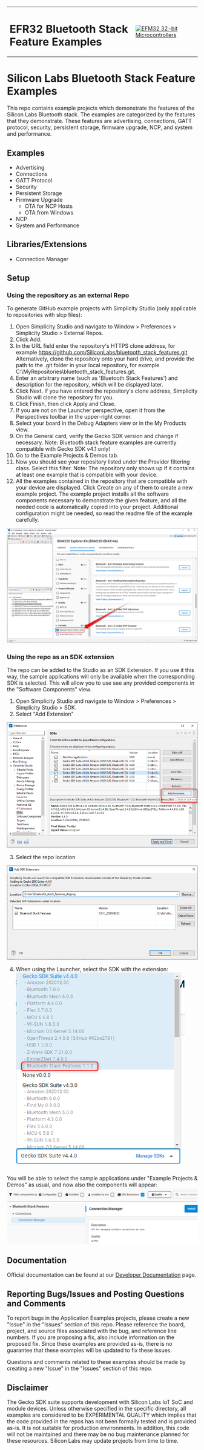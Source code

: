 <table border="0">
  <tr>
    <td align="left" valign="middle">
    <h1>EFR32 Bluetooth Stack Feature Examples</h1>
  </td>
  <td align="left" valign="middle">
    <a href="https://www.silabs.com/wireless/bluetooth">
      <img src="http://pages.silabs.com/rs/634-SLU-379/images/WGX-transparent.png"  title="Silicon Labs Gecko and Wireless Gecko MCUs" alt="EFM32 32-bit Microcontrollers" width="250"/>
    </a>
  </td>
  </tr>
</table>

# Silicon Labs Bluetooth Stack Feature Examples #

This repo contains example projects which demonstrate the features of the Silicon Labs Bluetooth stack. The examples are categorized by the features that they demonstrate. These features are advertising, connections, GATT protocol, security, persistent storage, firmware upgrade, NCP, and system and performance.

## Examples ##

- Advertising
- Connections
- GATT Protocol
- Security
- Persistent Storage
- Firmware Upgrade
  - OTA for NCP Hosts
  - OTA from Windows
- NCP
- System and Performance

## Libraries/Extensions ##

- Connection Manager


## Setup

### Using the repository as an external Repo
To generate GitHub example projects with Simplicity Studio (only applicable to repositories with slcp files):

1. Open Simplicity Studio and navigate to Window > Preferences > Simplicity Studio > External Repos.
2. Click Add.
3. In the URL field enter the repository's HTTPS clone address, for example https://github.com/SiliconLabs/bluetooth_stack_features.git
   Alternatively, clone the repository onto your hard drive, and provide the path to the .git folder in your local repository, for example
   C:\MyRepositories\bluetooth_stack_features\.git.
4. Enter an arbitrary name (such as 'Bluetooth Stack Features') and description for the repository, which will be displayed later.
5. Click Next. If you have entered the repository's clone address, Simplicity Studio will clone the repository for you.
6. Click Finish, then click Apply and Close.
7. If you are not on the Launcher perspective, open it from the Perspectives toolbar in the upper-right corner.
8. Select your board in the Debug Adapters view or in the My Products view.
9. On the General card, verify the Gecko SDK version and change if necessary.
   Note: Bluetooth stack feature examples are currently compatible with Gecko SDK v4.1 only!
10. Go to the Example Projects & Demos tab.
11. Now you should see your repository listed under the Provider filtering class. Select this filter.
    Note: The repository only shows up if it contains at least one example that is compatible with your device.
12. All the examples contained in the repository that are compatible with your device are displayed. Click Create on any of them to create a new example project. The example project installs all the software components necessary to demonstrate the given feature, and all the needed code is automatically copied into your project. Additional  configuration might be needed, so read the readme file of the example carefully.

![](doc\image\Studio.png)

### Using the repo as an SDK extension

The repo can be added to the Studio as an SDK Extension. If you use it this way, the sample applications will only be available when the corresponding SDK is selected. This will allow you to use see any provided components in the "Software Components" view.

1. Open Simplicity Studio and navigate to Window > Preferences > Simplicity Studio > SDK.
2. Select "Add Extension"

![](doc\image\SDK_Extension.png)

3. Select the repo location

![](doc\image\Add_Extension.png)

4. When using the Launcher, select the SDK with the extension:
![](doc\image\SDK_Selection.png)

You will be able to select the sample applications under "Example Projects & Demos" as usual, and now also the components will appear:
![](doc\image\Component.png)



## Documentation ##

Official documentation can be found at our [Developer Documentation](https://docs.silabs.com/bluetooth/latest/) page.

## Reporting Bugs/Issues and Posting Questions and Comments ##

To report bugs in the Application Examples projects, please create a new "Issue" in the "Issues" section of this repo. Please reference the board, project, and source files associated with the bug, and reference line numbers. If you are proposing a fix, also include information on the proposed fix. Since these examples are provided as-is, there is no guarantee that these examples will be updated to fix these issues.

Questions and comments related to these examples should be made by creating a new "Issue" in the "Issues" section of this repo.

## Disclaimer ##

The Gecko SDK suite supports development with Silicon Labs IoT SoC and module devices. Unless otherwise specified in the specific directory, all examples are considered to be EXPERIMENTAL QUALITY which implies that the code provided in the repos has not been formally tested and is provided as-is.  It is not suitable for production environments.  In addition, this code will not be maintained and there may be no bug maintenance planned for these resources. Silicon Labs may update projects from time to time.
